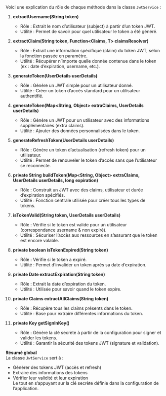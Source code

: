 Voici une explication du rôle de chaque méthode dans la classe `JwtService` :

1. **extractUsername(String token)**
    - Rôle : Extrait le nom d’utilisateur (subject) à partir d’un token JWT.
    - Utilité : Permet de savoir pour quel utilisateur le token a été généré.

2. **<T> extractClaim(String token, Function<Claims, T> claimsResolver)**
    - Rôle : Extrait une information spécifique (claim) du token JWT, selon la fonction passée en paramètre.
    - Utilité : Récupérer n’importe quelle donnée contenue dans le token (ex : date d’expiration, username, etc.).

3. **generateToken(UserDetails userDetails)**
    - Rôle : Génère un JWT simple pour un utilisateur donné.
    - Utilité : Créer un token d’accès standard pour un utilisateur authentifié.

4. **generateToken(Map<String, Object> extraClaims, UserDetails userDetails)**
    - Rôle : Génère un JWT pour un utilisateur avec des informations supplémentaires (extra claims).
    - Utilité : Ajouter des données personnalisées dans le token.

5. **generateRefreshToken(UserDetails userDetails)**
    - Rôle : Génère un token d’actualisation (refresh token) pour un utilisateur.
    - Utilité : Permet de renouveler le token d’accès sans que l’utilisateur se reconnecte.

6. **private String buildToken(Map<String, Object> extraClaims, UserDetails userDetails, long expiration)**
    - Rôle : Construit un JWT avec des claims, utilisateur et durée d’expiration spécifiés.
    - Utilité : Fonction centrale utilisée pour créer tous les types de tokens.

7. **isTokenValid(String token, UserDetails userDetails)**
    - Rôle : Vérifie si le token est valide pour un utilisateur (correspondance username & non expiré).
    - Utilité : Sécuriser l’accès aux ressources en s’assurant que le token est encore valable.

8. **private boolean isTokenExpired(String token)**
    - Rôle : Vérifie si le token a expiré.
    - Utilité : Permet d’invalider un token après sa date d’expiration.

9. **private Date extractExpiration(String token)**
    - Rôle : Extrait la date d’expiration du token.
    - Utilité : Utilisée pour savoir quand le token expire.

10. **private Claims extractAllClaims(String token)**
    - Rôle : Récupère tous les claims présents dans le token.
    - Utilité : Base pour extraire différentes informations du token.

11. **private Key getSignInKey()**
    - Rôle : Génère la clé secrète à partir de la configuration pour signer et valider les tokens.
    - Utilité : Garantir la sécurité des tokens JWT (signature et validation).

**Résumé global**  
La classe `JwtService` sert à :
- Générer des tokens JWT (accès et refresh)
- Extraire des informations des tokens
- Vérifier leur validité et leur expiration  
  Le tout en s’appuyant sur la clé secrète définie dans la configuration de l’application.